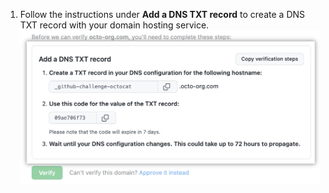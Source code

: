 1. Follow the instructions under **Add a DNS TXT record** to create a DNS TXT record with your domain hosting service. 
    ![Instructions to create a DNS txt record](/assets/images/help/organizations/create-dns-txt-record-instructions.png)
